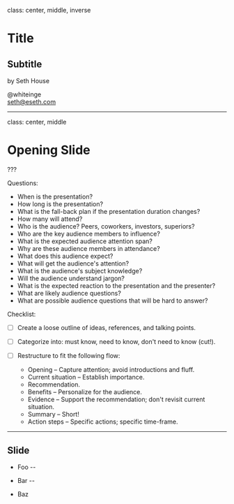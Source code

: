 class: center, middle, inverse

# Title
## Subtitle

by Seth House

@whiteinge<br>
seth@eseth.com

---

class: center, middle

# Opening Slide

???

Questions:

* When is the presentation?
* How long is the presentation?
* What is the fall-back plan if the presentation duration changes?
* How many will attend?
* Who is the audience? Peers, coworkers, investors, superiors?
* Who are the key audience members to influence?
* What is the expected audience attention span?
* Why are these audience members in attendance?
* What does this audience expect?
* What will get the audience's attention?
* What is the audience's subject knowledge?
* Will the audience understand jargon?
* What is the expected reaction to the presentation and the presenter?
* What are likely audience questions?
* What are possible audience questions that will be hard to answer?

Checklist:

* [ ] Create a loose outline of ideas, references, and talking points.
* [ ] Categorize into: must know, need to know, don't need to know (cut!).
* [ ] Restructure to fit the following flow:

  * Opening – Capture attention; avoid introductions and fluff.
  * Current situation – Establish importance.
  * Recommendation.
  * Benefits – Personalize for the audience.
  * Evidence – Support the recommendation; don't revisit current situation.
  * Summary – Short!
  * Action steps – Specific actions; specific time-frame.

<!--
Remark cheatsheet:

class: left, center, right, top, middle, bottom

background-image: url(image.jpg)
background-position: center;
background-repeat: no-repeat;
background-size: contain;

count: true
exclude: false


.left-column[
Text here
]

.right-column[
Text here
]

.footnote[
* [Link](http://example.com)
* [Link 2](http://example.org)
* [Link 3](http://example.net)
]
-->

---

## Slide

* Foo
--

* Bar
--

* Baz
